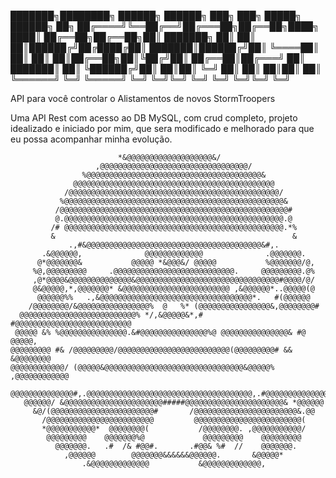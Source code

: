 ███████╗████████╗ ██████╗ ██████╗ ███╗   ███╗     █████╗ ██████╗ ██╗
██╔════╝╚══██╔══╝██╔═══██╗██╔══██╗████╗ ████║    ██╔══██╗██╔══██╗██║
███████╗   ██║   ██║   ██║██████╔╝██╔████╔██║    ███████║██████╔╝██║
╚════██║   ██║   ██║   ██║██╔══██╗██║╚██╔╝██║    ██╔══██║██╔═══╝ ██║
███████║   ██║   ╚██████╔╝██║  ██║██║ ╚═╝ ██║    ██║  ██║██║     ██║
╚══════╝   ╚═╝    ╚═════╝ ╚═╝  ╚═╝╚═╝     ╚═╝    ╚═╝  ╚═╝╚═╝     ╚═╝
                                                                    
                                                                                         
API para você controlar o Alistamentos de novos StormTroopers

Uma API Rest com acesso ao DB MySQL, com crud completo, projeto idealizado e iniciado por mim, 
que sera modificado e melhorado para que eu possa acompanhar minha evolução.

                            *&@@@@@@@@@@@@@@@@@@@&/                            
                       ,@@@@@@@@@@@@@@@@@@@@@@@@@@@@@@@@@/                      
                    %@@@@@@@@@@@@@@@@@@@@@@@@@@@@@@@@@@@@@@@&                   
                  @@@@@@@@@@@@@@@@@@@@@@@@@@@@@@@@@@@@@@@@@@@@@                 
                /@@@@@@@@@@@@@@@@@@@@@@@@@@@@@@@@@@@@@@@@@@@@@@@/               
               %@@@@@@@@@@@@@@@@@@@@@@@@@@@@@@@@@@@@@@@@@@@@@@@@@&              
              /@@@@@@@@@@@@@@@@@@@@@@@@@@@@@@@@@@@@@@@@@@@@@@@@@@@#             
              @.@@@@@@@@@@@@@@@@@@@@@@@@@@@@@@@@@@@@@@@@@@@@@@@@@.@             
             /# @@@@@@@@@@@@@@@@@@@@@@@@@@@@@@@@@@@@@@@@@@@@@@@@@.*%            
             &                                                     &            
                 .,#&@@@@@@@@@@@@@@@@@@@@@@@@@@@@@@@@@@@@@@@&#,.                
           .&@@@@@@,              @@@@@@@@@@@@@              .@@@@@@@.          
          @*@@@@@@@&           @@@@@ *&@@@&/ @@@@@           %@@@@@@@/@,        
         %@,@@@@@@@@@     .@@@@@@@@@@@@@@@@@@@@@@@@@@@.     @@@@@@@@@.@%        
         ,@*@@@@&@@@@@@@@@@@@@@&@@@@@@@@@@@@@@@@@@@@@@@@@@@@@@@@#@@@@/@/        
         @&@@@@@,*,@@@@@@@* &@@@@@@@@@@@@@@@@@@@@@@@@ ,&@@@@@@*..@@@@@(@        
          @@@@@@%%   .,&@@@@@@@@@@@@@@@@@@@@@@@@@@@@@@@@@@*.   #(@@@@@@         
        /@@@@@@@@/&@@@@@@@@@@@@@@@@%  @   %* (@@@@@@@@@@@@@@@@&,@@@@@@@@#       
      @@@@@@@@@@@@@@@@@@@@@@@@@@% */,&@@@@@&*,# #@@@@@@@@@@@@@@@@@@@@@@@@@@     
     @@@@@ &% %@@@@@@@@@@@@@@@.&#@@@@@@@@@@@@@@@%@ @@@@@@@@@@@@@@@& #@ @@@@@,   
    @@@@@@@@@ #& /@@@@@@@@@/@@@@@@@@@@@@@@@@@@@@@@@@@(@@@@@@@@@# && &@@@@@@@@   
    @@@@@@@@@@@@/ (@@@@@&@@@@@@@@@@@@@@@@@@@@@@@@@@@@@@@&@@@@@% ,@@@@@@@@@@@@   
     @@@@@@@@@@@@@@#,.@@@@@@@@@@@@@@@@@@@@@@@@@@@@@@@@@@@@@,.#@@@@@@@@@@@@@@    
       @@@@@@/ &@@@@@@@@@@@@@@@@@@@@@@#####@@@@@@@@@@@@@@@@@@@@@@& *@@@@@@      
         &@/(@@@@@@@@@@@@@@@@@@@@@@@#       /@@@@@@@@@@@@@@@@@@@@@@@&.@@        
           /@@@@@@@@@@@@@@@@@@@@@@@@         @@@@@@@@@@@@@@@@@@@@@@@@(          
           *@@@@@@@@@@@*  @@@@@@@@(           /@@@@@@@@. ,@@@@@@@@@@@/          
            @@@@@@@@@    @@@@@@@%@             @@@@@@@@@    @@@@@@@@@           
              @@@@@@@.   .#  /& #@@#.       .#@@& %#  //    @@@@@@@.            
                ,@@@@@@        @@@@@@@&&&&&&@@@@@@.       &@@@@@*               
                    .&@@@@@@@@@@@@@           &@@@@@@@@@@@@@, 
